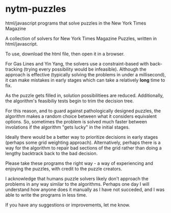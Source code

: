 # nytm-puzzles
html/javascript programs that solve puzzles in the New York Times Magazine

A collection of solvers for New York Times Magazine Puzzles, written in html/javascript.

To use, download the html file, then open it in a browser.

For Gas Lines and Yin Yang, the solvers use a constraint-based with back-tracking (trying every possibility would be infeasible).
Although the approach is effective (typically solving the problems in under a millisecond), it can make mistakes
in early stages which can take a relatively __long__ time to fix.

As the puzzle gets filled in, solution possibilitiees are reduced.  Additionally, the algorithm's feasibiliy tests begin to trim the decision tree.

For this reason, and to guard against pathologically designed puzzles, the algorithm makes a random choice between what it considers equivalent options.
So, sometimes the problem is solved much faster between involations if the algorithm "gets lucky" in the initial stages.

Ideally there would be a better way to prioritize decisions in early stages (perhaps some grid weighting approach).  Alternatively, perhaps there is a way for the algorithm to repair bad
sections of the grid rather than doing a lengthy backtrack back to the bad decision.

Please take these programs the right way - a way of experiencing and enjoying the puzzles, with credit to the puzzle creators.

I acknowledge that humans puzzle solvers likely don't approach the problems in any way similar to the algorithms.
Perhaps one day I will understand how anyone does it manually as I have not succeded, and I was able to write the programs in less time.

If you have any suggestions or improvements, let me know.
